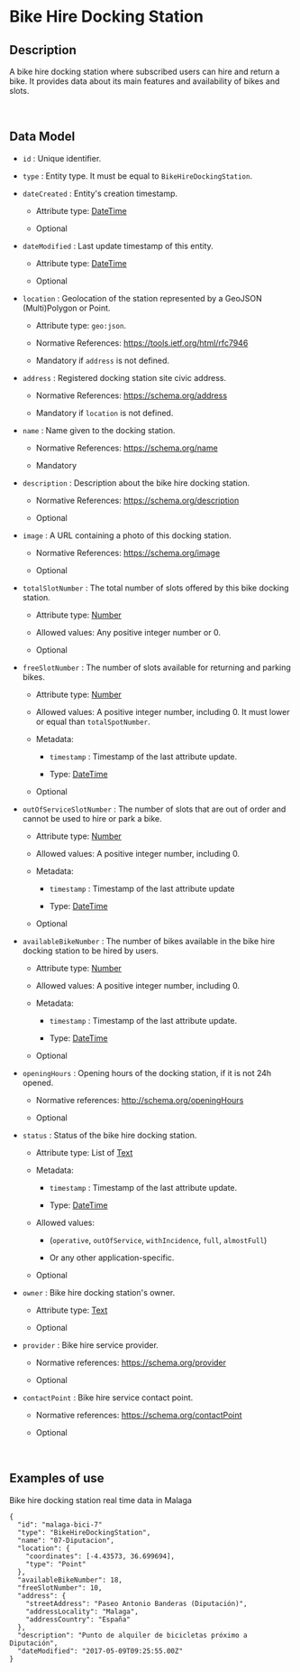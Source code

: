 Bike Hire Docking Station
=========================

Description
-----------

A bike hire docking station where subscribed users can hire and return a bike.
It provides data about its main features and availability of bikes and slots.

 

Data Model
----------

-   `id` : Unique identifier.

-   `type` : Entity type. It must be equal to `BikeHireDockingStation`.

-   `dateCreated` : Entity's creation timestamp.

    -   Attribute type: [DateTime](https://schema.org/DateTime)

    -   Optional

-   `dateModified` : Last update timestamp of this entity.

    -   Attribute type: [DateTime](https://schema.org/DateTime)

    -   Optional

-   `location` : Geolocation of the station represented by a GeoJSON
    (Multi)Polygon or Point.

    -   Attribute type: `geo:json`.

    -   Normative References: <https://tools.ietf.org/html/rfc7946>

    -   Mandatory if `address` is not defined.

-   `address` : Registered docking station site civic address.

    -   Normative References: <https://schema.org/address>

    -   Mandatory if `location` is not defined.

-   `name` : Name given to the docking station.

    -   Normative References: <https://schema.org/name>

    -   Mandatory

-   `description` : Description about the bike hire docking station.

    -   Normative References: <https://schema.org/description>

    -   Optional

-   `image` : A URL containing a photo of this docking station.

    -   Normative References: <https://schema.org/image>

    -   Optional

-   `totalSlotNumber` : The total number of slots offered by this bike docking
    station.

    -   Attribute type: [Number](http://schema.org/Number)

    -   Allowed values: Any positive integer number or 0.

    -   Optional

-   `freeSlotNumber` : The number of slots available for returning and parking
    bikes.

    -   Attribute type: [Number](http://schema.org/Number)

    -   Allowed values: A positive integer number, including 0. It must lower or
        equal than `totalSpotNumber`.

    -   Metadata:

        -   `timestamp` : Timestamp of the last attribute update.

        -   Type: [DateTime](https://schema.org/DateTime)

    -   Optional

-   `outOfServiceSlotNumber` : The number of slots that are out of order and
    cannot be used to hire or park a bike.

    -   Attribute type: [Number](http://schema.org/Number)

    -   Allowed values: A positive integer number, including 0.

    -   Metadata:

        -   `timestamp` : Timestamp of the last attribute update

        -   Type: [DateTime](https://schema.org/DateTime)

    -   Optional

-   `availableBikeNumber` : The number of bikes available in the bike hire
    docking station to be hired by users.

    -   Attribute type: [Number](http://schema.org/Number)

    -   Allowed values: A positive integer number, including 0.

    -   Metadata:

        -   `timestamp` : Timestamp of the last attribute update.

        -   Type: [DateTime](https://schema.org/DateTime)

    -   Optional

-   `openingHours` : Opening hours of the docking station, if it is not 24h
    opened.

    -   Normative references: <http://schema.org/openingHours>

    -   Optional

-   `status` : Status of the bike hire docking station.

    -   Attribute type: List of [Text](http://schema.org/Text)

    -   Metadata:

        -   `timestamp` : Timestamp of the last attribute update.

        -   Type: [DateTime](https://schema.org/DateTime)

    -   Allowed values:

        -   (`operative`, `outOfService`, `withIncidence`, `full`, `almostFull`)

        -   Or any other application-specific.

    -   Optional

-   `owner` : Bike hire docking station's owner.

    -   Attribute type: [Text](http://schema.org/Text)

    -   Optional

-   `provider` : Bike hire service provider.

    -   Normative references: <https://schema.org/provider>

    -   Optional

-   `contactPoint` : Bike hire service contact point.

    -   Normative references: <https://schema.org/contactPoint>

    -   Optional

 

Examples of use
---------------

Bike hire docking station real time data in Malaga

~~~~~~~~~~~~~~~~~~~~~~~~~~~~~~~~~~~~~~~~~~~~~~~~~~~~~~~~~~~~~~~~~~~~~~~~~~~~~~~~
{
  "id": "malaga-bici-7"
  "type": "BikeHireDockingStation",
  "name": "07-Diputacion",
  "location": {
    "coordinates": [-4.43573, 36.699694],
    "type": "Point"
  },
  "availableBikeNumber": 18,
  "freeSlotNumber": 10,
  "address": {
    "streetAddress": "Paseo Antonio Banderas (Diputación)",
    "addressLocality": "Malaga",
    "addressCountry": "España"
  },
  "description": "Punto de alquiler de bicicletas próximo a Diputación",
  "dateModified": "2017-05-09T09:25:55.00Z"
}
~~~~~~~~~~~~~~~~~~~~~~~~~~~~~~~~~~~~~~~~~~~~~~~~~~~~~~~~~~~~~~~~~~~~~~~~~~~~~~~~

 

 
-
